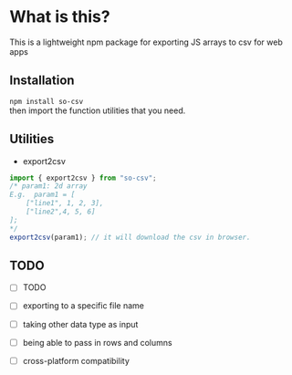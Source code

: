 # What is this? 

This is a lightweight npm package for exporting JS arrays to csv for web apps

## Installation
`npm install so-csv`    
then import the function utilities that you need.

## Utilities
- export2csv
```js
import { export2csv } from "so-csv";
/* param1: 2d array
E.g.  param1 = [
    ["line1", 1, 2, 3],
    ["line2",4, 5, 6]
];
*/
export2csv(param1); // it will download the csv in browser.
```

## TODO
- [ ] TODO
- [ ] exporting to a specific file name
- [ ] taking other data type as input
- [ ] being able to pass in rows and columns
- [ ] cross-platform compatibility

